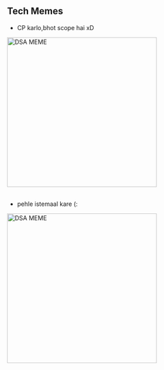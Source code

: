 ## Tech Memes 

- CP karlo,bhot scope hai xD


<img title="DSA MEME" alt="DSA MEME" width="350px" src="https://raw.githubusercontent.com/dikshatakyar/HacktoberFest/2021/assets/dikshatakyar_meme1.jpeg" />

<br>
<br>


- pehle istemaal kare (:

<img  title="DSA MEME" alt="DSA MEME" width="350px" src="https://raw.githubusercontent.com/dikshatakyar/HacktoberFest/2021/assets/dikshatakyar_meme2.jpeg" />
